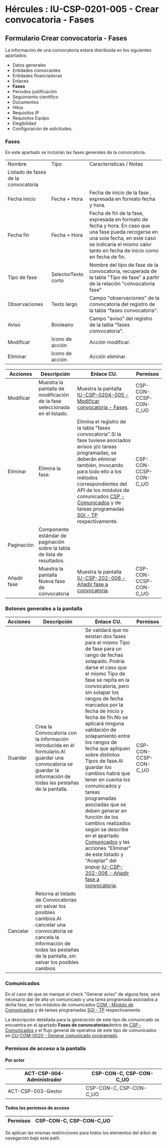 # Hércules : IU\-CSP\-0201\-005 \- Crear convocatoria \- Fases



## Formulario Crear convocatoria \- Fases

La información de una convocatoria estará distribuida en los siguientes apartados:

* Datos generales
* Entidades convocantes
* Entidades financiadoras
* Enlaces
* **Fases**
* Periodos justificación
* Seguimiento científico
* Documentos
* Hitos
* Requisitos IP
* Requisitos Equipo
* Elegibilidad
* Configuración de solicitudes.

### Fases

En este apartado se incluirán las fases generales de la convocatoria.



|  | | |
| --- | --- | --- |
| Nombre | Tipo | Características / Notas |
| Listado de fases de la convocatoria | | |
| Fecha inicio | Fecha \+ Hora | Fecha de inicio de la fase , expresada en formato fecha y hora. |
| Fecha fin | Fecha \+ Hora | Fecha de fin de la fase, expresada en formato de fecha y hora. En caso que una fase pueda recogerse en una sola fecha, en este caso se indicaría el mismo valor tanto en fecha de inicio como en fecha de fin. |
| Tipo de fase | SelectorTexto corto | Nombre del tipo de fase de la convocatoria, recuperada de la tabla "Tipo de fase" a partir de la relación "convocatoria fase" |
| Observaciones | Texto largo | Campo "observaciones" de la convocatoria del registro de la tabla "fases convocatoria". |
| Aviso | Booleano | Campo "aviso" del registro de la tabla "fases convocatoria". |
| Modificar | Icono de acción | Acción modificar. |
| Eliminar | Icono de acción | Acción eliminar. |



| Acciones | Descripción | Enlace CU. | Permisos |
| --- | --- | --- | --- |
| Modificar | Muestra la pantalla de modificación de la fase seleccionada en el listado. | Muestra la pantalla [IU\-CSP\-0204\-005 \- Modificar convocatoria \- Fases](/hercules/sgi-sistema-de-gestion-de-investigacion/requisitos-y-analisis-funcional/analisis-funcional-sgi-hercules/csp-modulo-de-convocatorias-ayudas-solicitudes-proyectos-y-contratos-y-grupos-de-investigacion/csp-interfaz-de-usuario/iu-csp-0200-gestion-de-convocatorias/iu-csp-0204-modificar-convocatoria/iu-csp-0204-005-modificar-convocatoria-fases.md "/hercules/sgi-sistema-de-gestion-de-investigacion/requisitos-y-analisis-funcional/analisis-funcional-sgi-hercules/csp-modulo-de-convocatorias-ayudas-solicitudes-proyectos-y-contratos-y-grupos-de-investigacion/csp-interfaz-de-usuario/iu-csp-0200-gestion-de-convocatorias/iu-csp-0204-modificar-convocatoria/iu-csp-0204-005-modificar-convocatoria-fases.md"). | CSP\-CON\-CCSP\-CON\-C\_UO |
| Eliminar | Elimina la fase. | Elimina el registro de la tabla "fases convocatoria".Si la fase tuviese asociados avisos y/o tareas programadas, se deberán eliminar también, invocando para todo ello a los métodos correspondientes del API de los módulos de comunicados [CSP \- Comunicados](https://confluence.um.es/confluence/display/HERCULES/CSP+-+Comunicados "https://confluence.um.es/confluence/display/HERCULES/CSP+-+Comunicados") y de tareas programadas [SGI \- TP](https://confluence.um.es/confluence/display/HERCULES/SGI+-+TP "https://confluence.um.es/confluence/display/HERCULES/SGI+-+TP") respectivamente. | CSP\-CON\-CCSP\-CON\-C\_UO |
| Paginación | Componente estándar de paginación sobre la tabla de lista de resultados. |  |  |
| Añadir fase | Muestra la pantalla Nueva fase de convocatoria | Muestra la pantalla [IU\-CSP\-202\-006 \- Añadir fase a convocatoria](/hercules/sgi-sistema-de-gestion-de-investigacion/requisitos-y-analisis-funcional/analisis-funcional-sgi-hercules/csp-modulo-de-convocatorias-ayudas-solicitudes-proyectos-y-contratos-y-grupos-de-investigacion/csp-interfaz-de-usuario/iu-csp-0200-gestion-de-convocatorias/iu-csp-202-006-anadir-fase-a-convocatoria.md "/hercules/sgi-sistema-de-gestion-de-investigacion/requisitos-y-analisis-funcional/analisis-funcional-sgi-hercules/csp-modulo-de-convocatorias-ayudas-solicitudes-proyectos-y-contratos-y-grupos-de-investigacion/csp-interfaz-de-usuario/iu-csp-0200-gestion-de-convocatorias/iu-csp-202-006-anadir-fase-a-convocatoria.md"). | CSP\-CON\-CCSP\-CON\-C\_UO |

### Botones generales a la pantalla



| Acciones | Descripción | Enlace CU. | Permisos |
| --- | --- | --- | --- |
| Guardar | Crea la Convocatoria con la información introducida en el formulario.Al guardar una convocatoria se guardar la información de todas las pestañas de la pantalla. | Se validará que no existan dos fases para el mismo Tipo de fase para un rango de fechas solapado. Podría darse el caso que el mismo Tipo de fase se repita en la convocatoria, pero sin solapar los rangos de fecha marcados por la fecha de inicio y fecha de fin.No se aplicará ninguna validación de solapamiento entre los rangos de fecha que apliquen sobre distintos Tipos de fase.Al guardar los cambios habrá que tener en cuenta los comunicados y tareas programadas asociadas que se deben generar en función de los cambios realizados según se describe en el apartado [Comunicados](#IUCSP0201005CrearconvocatoriaFases-comuni "#IUCSP0201005CrearconvocatoriaFases-comuni") y las acciones "Eliminar" de este listado y "Aceptar" del popup [IU\-CSP\-202\-006 \- Añadir fase a convocatoria](/hercules/sgi-sistema-de-gestion-de-investigacion/requisitos-y-analisis-funcional/analisis-funcional-sgi-hercules/csp-modulo-de-convocatorias-ayudas-solicitudes-proyectos-y-contratos-y-grupos-de-investigacion/csp-interfaz-de-usuario/iu-csp-0200-gestion-de-convocatorias/iu-csp-202-006-anadir-fase-a-convocatoria.md "/hercules/sgi-sistema-de-gestion-de-investigacion/requisitos-y-analisis-funcional/analisis-funcional-sgi-hercules/csp-modulo-de-convocatorias-ayudas-solicitudes-proyectos-y-contratos-y-grupos-de-investigacion/csp-interfaz-de-usuario/iu-csp-0200-gestion-de-convocatorias/iu-csp-202-006-anadir-fase-a-convocatoria.md"). | CSP\-CON\-CCSP\-CON\-C\_UO |
| Cancelar | Retorna al listado de Convocatorias sin salvar los posibles cambios.Al cancelar una convocatoria se cancela la información de todas las pestañas de la pantalla, sin salvar los posibles cambios. |  |  |

### Comunicados

En el caso de que se marque el check "Generar aviso" de alguna fase, será necesario dar de alta un comunicado y una tarea programada asociados a dicha fase, en los módulos de comunicados [COM \- Módulo de Comunicados](/hercules/sgi-sistema-de-gestion-de-investigacion/requisitos-y-analisis-funcional/analisis-funcional-sgi-hercules/gen-aspectos-generales/com-modulo-de-comunicados/index.md "/hercules/sgi-sistema-de-gestion-de-investigacion/requisitos-y-analisis-funcional/analisis-funcional-sgi-hercules/gen-aspectos-generales/com-modulo-de-comunicados/index.md") y de tareas programadas [SGI \- TP](/hercules/sgi-sistema-de-gestion-de-investigacion/diseno/componentes/sgi-tp/index.md "/hercules/sgi-sistema-de-gestion-de-investigacion/diseno/componentes/sgi-tp/index.md") respectivamente.  


La descripción detallada para la generación de este tipo de comunicado se encuentra en el apartado **Fases de convocatorias**dentro de [CSP \- Comunicados](https://confluence.um.es/confluence/display/HERCULES/CSP+-+Comunicados "https://confluence.um.es/confluence/display/HERCULES/CSP+-+Comunicados") y el flujo general de operativa de este tipo de comunicados en [CU\-COM\-0020 \- Generar comunicado programado](/hercules/sgi-sistema-de-gestion-de-investigacion/requisitos-y-analisis-funcional/analisis-funcional-sgi-hercules/gen-aspectos-generales/com-modulo-de-comunicados/com-casos-de-uso/cu-com-0020-generar-comunicado-programado.md "/hercules/sgi-sistema-de-gestion-de-investigacion/requisitos-y-analisis-funcional/analisis-funcional-sgi-hercules/gen-aspectos-generales/com-modulo-de-comunicados/com-casos-de-uso/cu-com-0020-generar-comunicado-programado.md").

### Permisos de acceso a la pantalla

#### Por actor



| ACT\-CSP\-004\-Administrador | CSP\-CON\-C, CSP\-CON\-C\_UO |
| --- | --- |
| ACT\-CSP\-003\-Gestor | CSP\-CON\-C, CSP\-CON\-C\_UO |

#### Todos los permisos de acceso



| Permisos | CSP\-CON\-C, CSP\-CON\-C\_UO |
| --- | --- |

Se aplican las mismas restricciones para todos los elementos del árbol de navegación bajo este path.




